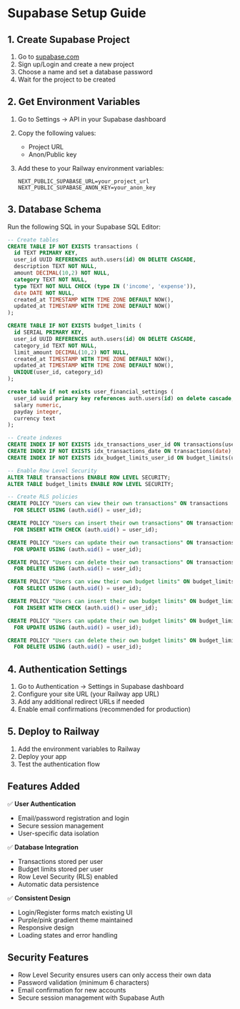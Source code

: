 # Supabase Setup Guide

## 1. Create Supabase Project

1. Go to [supabase.com](https://supabase.com)
2. Sign up/Login and create a new project
3. Choose a name and set a database password
4. Wait for the project to be created

## 2. Get Environment Variables

1. Go to Settings → API in your Supabase dashboard
2. Copy the following values:
   - Project URL
   - Anon/Public key

3. Add these to your Railway environment variables:
   ```
   NEXT_PUBLIC_SUPABASE_URL=your_project_url
   NEXT_PUBLIC_SUPABASE_ANON_KEY=your_anon_key
   ```

## 3. Database Schema

Run the following SQL in your Supabase SQL Editor:

```sql
-- Create tables
CREATE TABLE IF NOT EXISTS transactions (
  id TEXT PRIMARY KEY,
  user_id UUID REFERENCES auth.users(id) ON DELETE CASCADE,
  description TEXT NOT NULL,
  amount DECIMAL(10,2) NOT NULL,
  category TEXT NOT NULL,
  type TEXT NOT NULL CHECK (type IN ('income', 'expense')),
  date DATE NOT NULL,
  created_at TIMESTAMP WITH TIME ZONE DEFAULT NOW(),
  updated_at TIMESTAMP WITH TIME ZONE DEFAULT NOW()
);

CREATE TABLE IF NOT EXISTS budget_limits (
  id SERIAL PRIMARY KEY,
  user_id UUID REFERENCES auth.users(id) ON DELETE CASCADE,
  category_id TEXT NOT NULL,
  limit_amount DECIMAL(10,2) NOT NULL,
  created_at TIMESTAMP WITH TIME ZONE DEFAULT NOW(),
  updated_at TIMESTAMP WITH TIME ZONE DEFAULT NOW(),
  UNIQUE(user_id, category_id)
);

create table if not exists user_financial_settings (
  user_id uuid primary key references auth.users(id) on delete cascade,
  salary numeric,
  payday integer,
  currency text
);

-- Create indexes
CREATE INDEX IF NOT EXISTS idx_transactions_user_id ON transactions(user_id);
CREATE INDEX IF NOT EXISTS idx_transactions_date ON transactions(date);
CREATE INDEX IF NOT EXISTS idx_budget_limits_user_id ON budget_limits(user_id);

-- Enable Row Level Security
ALTER TABLE transactions ENABLE ROW LEVEL SECURITY;
ALTER TABLE budget_limits ENABLE ROW LEVEL SECURITY;

-- Create RLS policies
CREATE POLICY "Users can view their own transactions" ON transactions
  FOR SELECT USING (auth.uid() = user_id);

CREATE POLICY "Users can insert their own transactions" ON transactions
  FOR INSERT WITH CHECK (auth.uid() = user_id);

CREATE POLICY "Users can update their own transactions" ON transactions
  FOR UPDATE USING (auth.uid() = user_id);

CREATE POLICY "Users can delete their own transactions" ON transactions
  FOR DELETE USING (auth.uid() = user_id);

CREATE POLICY "Users can view their own budget limits" ON budget_limits
  FOR SELECT USING (auth.uid() = user_id);

CREATE POLICY "Users can insert their own budget limits" ON budget_limits
  FOR INSERT WITH CHECK (auth.uid() = user_id);

CREATE POLICY "Users can update their own budget limits" ON budget_limits
  FOR UPDATE USING (auth.uid() = user_id);

CREATE POLICY "Users can delete their own budget limits" ON budget_limits
  FOR DELETE USING (auth.uid() = user_id);
```

## 4. Authentication Settings

1. Go to Authentication → Settings in Supabase dashboard
2. Configure your site URL (your Railway app URL)
3. Add any additional redirect URLs if needed
4. Enable email confirmations (recommended for production)

## 5. Deploy to Railway

1. Add the environment variables to Railway
2. Deploy your app
3. Test the authentication flow

## Features Added

✅ **User Authentication**
- Email/password registration and login
- Secure session management
- User-specific data isolation

✅ **Database Integration**
- Transactions stored per user
- Budget limits stored per user
- Row Level Security (RLS) enabled
- Automatic data persistence

✅ **Consistent Design**
- Login/Register forms match existing UI
- Purple/pink gradient theme maintained
- Responsive design
- Loading states and error handling

## Security Features

- Row Level Security ensures users can only access their own data
- Password validation (minimum 6 characters)
- Email confirmation for new accounts
- Secure session management with Supabase Auth 